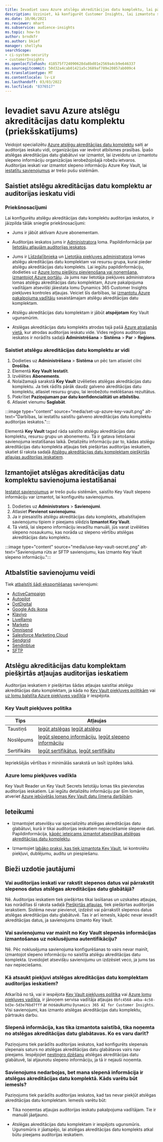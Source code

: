 ```yaml
---
title: Ievadiet savu Azure atslēgu akreditācijas datu komplektu, lai pārvaldītu slepeno informāciju
description: Uzziniet, kā konfigurēt Customer Insights, lai izmantotu savu Azure atslēgu akreditācijas datu komplektu.
ms.date: 10/06/2021
ms.reviewer: mhart
ms.subservice: audience-insights
ms.topic: how-to
author: brndkfr
ms.author: bkief
manager: shellyha
searchScope:
- ci-system-security
- customerInsights
ms.openlocfilehash: 418575f724090628da8bd01e2569a4cb9e646337
ms.sourcegitcommit: 50d32a4cab01421a5c3689af789e20857ab009c4
ms.translationtype: MT
ms.contentlocale: lv-LV
ms.lasthandoff: 03/03/2022
ms.locfileid: "8376517"
---
```

# <a name="bring-your-own-azure-key-vault-preview"></a>Ievadiet savu Azure atslēgu akreditācijas datu komplektu (priekšskatījums)

Veidojot specializētu [Azure atslēgu akreditācijas datu komplektu](/azure/key-vault/general/basic-concepts) saiti ar auditorijas ieskatu vidi, organizācijas var ievērot atbilsmes prasības.
Īpašo atslēgas akreditācijas datu glabātuvi var izmantot, lai izveidotu un izmantotu slepeno informāciju organizācijas ierobežojošajā robežu ietvaros. Auditorijas ieskati var izmantot slepeno informāciju Azure Key Vault, lai [iestatītu savienojumus](connections.md) ar trešo pušu sistēmām.

## <a name="link-the-key-vault-to-the-audience-insights-environment"></a>Saistiet atslēgu akreditācijas datu komplektu ar auditorijas ieskatu vidi

### <a name="prerequisites"></a>Priekšnosacījumi

Lai konfigurētu atslēgu akreditācijas datu komplektu auditorijas ieskatos, ir jāizpilda tālāk sniegtie priekšnosacījumi:

- Jums ir jābūt aktīvam Azure abonementam.

- Auditorijas ieskatos jums ir [Administratora](permissions.md#admin) loma. Papildinformācija par [lietotāju atļaujām auditorijas ieskatos](permissions.md#assign-roles-and-permissions).

- Jums ir [Līdzdalībnieka](/azure/role-based-access-control/built-in-roles#contributor) un [Lietotāja piekļuves administratora](/azure/role-based-access-control/built-in-roles#user-access-administrator) lomas atslēgu akreditācijas datu komplektam vai resursu grupa, kurai pieder atslēgu akreditācijas datu komplekts. Lai iegūtu papildinformāciju, dodieties uz [Azure lomu piešķiru pievienošana vai noņemšana, izmantojot Azure portālu](/azure/role-based-access-control/role-assignments-portal). Ja jums nav lietotāja piekļuves administratora lomas atslēgu akreditācijas datu komplektam, Azure pakalpojuma vadītājam atsevišķi jāiestata lomu Dynamics 365 Customer Insights piekļuves kontroles atļaujas. Veiciet šīs darbības, lai [izmantotu Azure pakalpojuma vadītāju](connect-service-principal.md) sasaistāmajam atslēgu akreditācijas datu komplektam.

- Atslēgu akreditācijas datu komplektam ir jābūt **atspējotam** Key Vault ugunsmūrim.

- Atslēgas akreditācijas datu komplekts atrodas tajā pašā [Azure atrašanās vietā](https://azure.microsoft.com/global-infrastructure/geographies/#overview), kur atrodas auditorijas ieskatu vide. Vides reģions auditorijas ieskatos ir norādīts sadaļā **Administrēšana** > **Sistēma** > **Par** > **Reģions**.

### <a name="link-a-key-vault-to-the-environment"></a>Saistiet atslēgu akreditācijas datu komplektu ar vidi

1. Dodieties uz **Administrēšana** > **Sistēma** un pēc tam atlasiet cilni **Drošība**.
1. Elementā **Key Vault** **Iestatīt**.
1. Izvēlēties **Abonements**.
1. Nolaižamajā sarakstā **Key Vault** izvēlieties atslēgas akreditācijas datu komplektu. Ja tiek rādīts pārāk daudz galveno akreditācijas datu komplektu, atlasiet resursu grupu, lai ierobežotu meklēšanas rezultātus.
1. Piekrītiet **Paziņojumam par datu konfidencialitāti un atbilstību**.
1. Atlasiet vienumu **Saglabāt**.

:::image type="content" source="media/set-up-azure-key-vault.png" alt-text="Darbības, lai iestatītu saistītu galveno akreditācijas datu komplektu auditorijas ieskatos.":::

Elementā **Key Vault** tagad rāda saistīto atslēgu akreditācijas datu komplektu, resursu grupu un abonementu. Tā ir gatava lietošanai savienojuma iestatīšanas laikā.
Detalizētu informāciju par to, kādas atslēgu akreditācijas datu komplekta atļaujas tiek piešķirtas auditorijas ieskatiem, skatiet šī raksta sadaļā [Atslēgu akreditācijas datu komplektam piešķirtās atļaujas auditorijas ieskatiem](#permissions-granted-on-the-key-vault-to-audience-insights).

## <a name="use-the-key-vault-in-the-connection-setup"></a>Izmantojiet atslēgas akreditācijas datu komplektu savienojuma iestatīšanai

[Iestatot savienojumus](connections.md) ar trešo pušu sistēmām, saistīto Key Vault slepeno informāciju var izmantot, lai konfigurētu savienojumus.

1. Dodieties uz **Administrators** > **Savienojumi**.
1. Atlasiet **Pievienot savienojumu**.
1. Ja ir piesaistīts atslēgu akreditācijas datu komplekts, atbalstītajiem savienojumu tipiem ir pieejams slēdzis **Izmantot Key Vault**.
1. Tā vietā, lai slepeno informāciju ievadītu manuāli, jūs varat izvēlēties slepeno nosaukumu, kas norāda uz slepeno vērtību atslēgas akreditācijas datu komplektu.

:::image type="content" source="media/use-key-vault-secret.png" alt-text="Savienojuma rūts ar SFTP savienojumu, kas izmanto Key Vault slepeno informāciju.":::

## <a name="supported-connection-types"></a>Atbalstītie savienojumu veidi

Tiek [atbalstīti šādi eksportēšanas](export-destinations.md) savienojumi:

* [ActiveCampaign](export-active-campaign.md)
* [Autopilot](export-autopilot.md)
* [DotDigital](export-dotdigital.md)
* [Google Ads ikona](export-google-ads.md)
* [Klaviyo](export-klaviyo.md)
* [LiveRamp](export-liveramp.md)
* [Marketo](export-marketo.md)
* [Omnisend](export-omnisend.md)
* [Salesforce Marketing Cloud](export-salesforce.md)
* [Sendgrid](export-sendgrid.md)
* [Sendinblue](export-sendinblue.md)
* [SFTP](export-sftp.md)

## <a name="permissions-granted-on-the-key-vault-to-audience-insights"></a>Atslēgu akreditācijas datu komplektam piešķirtās atļaujas auditorijas ieskatiem

Auditorijas ieskatiem ir piešķirtas šādas atļaujas saistītai atslēgu akreditācijas datu komplektam, ja kāda no [Key Vault piekļuves politikām](/azure/key-vault/general/assign-access-policy?tabs=azure-portal) vai [uz lomu balstīta Azure piekļuves vadīkla](/azure/key-vault/general/rbac-guide?tabs=azure-cli) ir iespējota.

### <a name="key-vault-access-policy"></a>Key Vault piekļuves politika

| Tips        | Atļaujas          |
| ----------- | -------------------- |
| Taustiņš         | [Iegūt atslēgas](/rest/api/keyvault/get-keys) [Iegūt atslēgu](/rest/api/keyvault/get-key)                                 |
| Noslēpums      | [Iegūt slepeno informāciju](/rest/api/keyvault/get-secrets), [Iegūt slepeno informāciju](/rest/api/keyvault/get-secret)                     |
| Sertifikāts | [Iegūt sertifikātus](/rest/api/keyvault/get-certificates), [Iegūt sertifikātu](/rest/api/keyvault/get-certificate) |

Iepriekšējās vērtības ir minimālās sarakstā un lasīt izpildes laikā.

### <a name="azure-role-based-access-control"></a>Azure lomu piekļuves vadīkla

Key Vault Reader un Key Vault Secrets lietotāju lomas tiks pievienotas auditorijas ieskatiem. Lai iegūtu detalizētu informāciju par šīm lomām, atveriet [Azure iebūvētās lomas Key Vault datu līmeņa darbībām](/azure/key-vault/general/rbac-guide?tabs=azure-cli).

## <a name="recommendations"></a>Ieteikumi

- Izmantojiet atsevišķu vai specializētu atslēgas akreditācijas datu glabātuvi, kurā ir tikai auditorijas ieskatiem nepieciešamie slepenie dati. Papildinformācija, [kāpēc ieteicams izmantot atsevišķas atslēgas akreditācijas datu komplektu](/azure/key-vault/general/best-practices#why-we-recommend-separate-key-vaults).

- Izmantojiet [labāko praksi, kas tiek izmantota Key Vault](/azure/key-vault/general/best-practices#turn-on-logging), lai kontrolētu piekļuvi, dublējumu, auditu un piespiešanu.

## <a name="frequently-asked-questions"></a>Bieži uzdotie jautājumi

### <a name="can-audience-insights-write-secrets-or-overwrite-secrets-into-the-key-vault"></a>Vai auditorijas ieskati var rakstīt slepenos datus vai pārrakstīt slepenos datus atslēgas akreditācijas datu glabātājā?

Nē. Auditorijas ieskatiem tiek piešķirtas tikai lasīšanas un uzskaites atļaujas, kas norādītas šī raksta sadaļā [Piešķirtās atļaujas](#permissions-granted-on-the-key-vault-to-audience-insights), tiek piešķirtas auditorijas ierakstiem. Sistēma nevar pievienot, izdzēst vai pārrakstīt slepenos datus atslēgas akreditācijas datu glabātuvē. Tas ir arī iemesls, kāpēc nevar ievadīt akreditācijas datus, ja savienojums izmanto Key Vault.

### <a name="can-i-change-a-connection-from-using-key-vault-secrets-to-default-authentication"></a>Vai savienojumu var mainīt no Key Vault slepenās informācijas izmantošanas uz noklusējuma autentifikāciju?

Nē. Pēc noklusējuma savienojuma konfigurēšanas to vairs nevar mainīt, izmantojot slepeno informāciju no saistīta atslēgu akreditācijas datu komplekta. Izveidojiet atsevišķu savienojumu un izdzēsiet veco, ja jums tas nav nepieciešams.

### <a name="how-can-i-revoke-access-to-a-key-vault-for-audience-insights"></a>Kā atsaukt piekļuvi atslēgas akreditācijas datu komplektam auditorijas ieskatiem?

Atkarībā no tā, vai ir iespējota [Key Vault piekļuves politika](/azure/key-vault/general/assign-access-policy?tabs=azure-portal) vai [Azure lomu piekļuves vadīkla](/azure/key-vault/general/rbac-guide?tabs=azure-cli), ir jānoņem servisa vadītāja atļaujas `0bfc4568-a4ba-4c58-bd3e-5d3e76bd7fff` ar nosaukumu `Dynamics 365 AI for Customer Insights`. Visi savienojumi, kas izmanto atslēgas akreditācijas datu komplektu, pārtrauks darbu.

### <a name="a-secret-thats-used-in-a-connection-got-removed-from-the-key-vault-what-can-i-do"></a>Slepenā informācija, kas tika izmantota saistībā, tika noņemta no atslēgas akreditācijas datu glabātavas. Ko es varu darīt?

Paziņojums tiek parādīts auditorijas ieskatos, kad konfigurēts slepenais slepenais saturs no atslēgas akreditācijas datu glabātavas vairs nav pieejams. Iespējojiet [nestingro dzēšanu](/azure/key-vault/general/soft-delete-overview) atslēgas akreditācijas datu glabātuvē, lai atjaunotu slepeno informāciju, ja tā ir nejauši noņemta.

### <a name="a-connection-doesnt-work-but-my-secret-is-in-the-key-vault-what-might-be-the-cause"></a>Savienojums nedarbojas, bet mana slepenā informācija ir atslēgas akreditācijas datu komplektā. Kāds varētu būt iemesls?

Paziņojums tiek parādīts auditorijas ieskatos, kad tas nevar piekļūt atslēgas akreditācijas datu komplektam. Iemesls varētu būt:

- Tika noņemtas atļaujas auditorijas ieskatu pakalpojuma vadītājam. Tie ir manuāli jāatjauno.

- Atslēgas akreditācijas datu komplektam ir iespējots ugunsmūris. Ugunsmūris ir jāatspējo, lai atslēgas akreditācijas datu komplekts atkal būtu pieejams auditorijas ieskatiem.
